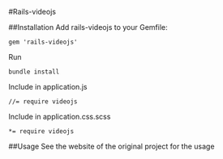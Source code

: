 #Rails-videojs

##Installation
Add rails-videojs to your Gemfile:

```
gem 'rails-videojs'
```

Run

```
bundle install
```

Include in application.js

```
//= require videojs
```

Include in application.css.scss

```
*= require videojs
```

##Usage
See the website of the original project for the usage
